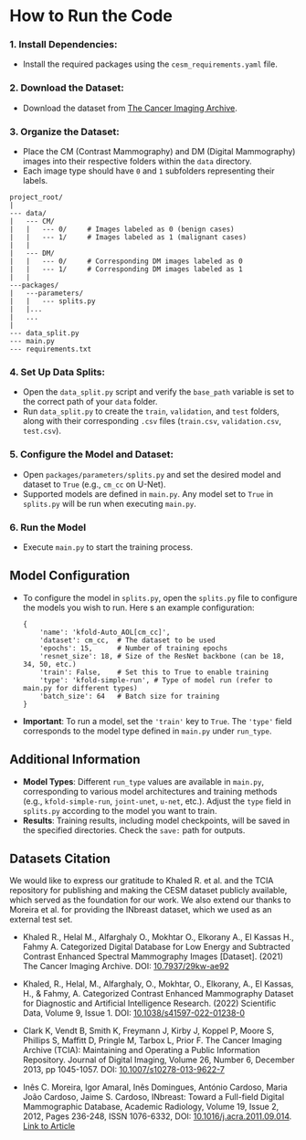 # How to Run the Code

### 1. Install Dependencies:
   - Install the required packages using the `cesm_requirements.yaml` file.

### 2. Download the Dataset:
   - Download the dataset from [The Cancer Imaging Archive](https://wiki.cancerimagingarchive.net/pages/viewpage.action?pageId=109379611).

### 3. Organize the Dataset:
   - Place the CM (Contrast Mammography) and DM (Digital Mammography) images into their respective folders within the `data` directory.
   - Each image type should have `0` and `1` subfolders representing their labels.

```
project_root/
|
--- data/
|   --- CM/
|   |   --- 0/     # Images labeled as 0 (benign cases)
|   |   --- 1/     # Images labeled as 1 (malignant cases)
|   |
|   --- DM/
|   |   --- 0/     # Corresponding DM images labeled as 0
|   |   --- 1/     # Corresponding DM images labeled as 1
|   |
---packages/
|   ---parameters/
|   |   --- splits.py
|   |...
|   ...
|   
--- data_split.py
--- main.py
--- requirements.txt
```

### 4. Set Up Data Splits:
   - Open the `data_split.py` script and verify the `base_path` variable is set to the correct path of your `data` folder.
   - Run `data_split.py` to create the `train`, `validation`, and `test` folders, along with their corresponding `.csv` files (`train.csv`, `validation.csv`, `test.csv`).

### 5. Configure the Model and Dataset:
   - Open `packages/parameters/splits.py` and set the desired model and dataset to `True` (e.g., `cm_cc` on U-Net).
   - Supported models are defined in `main.py`. Any model set to `True` in `splits.py` will be run when executing `main.py`.

### 6. Run the Model
   - Execute `main.py` to start the training process.

## Model Configuration
   - To configure the model in `splits.py`, open the `splits.py` file to configure the models you wish to run. Here s an example configuration:
     ```
     {
         'name': 'kfold-Auto_AOL[cm_cc]',
         'dataset': cm_cc,  # The dataset to be used
         'epochs': 15,      # Number of training epochs
         'resnet_size': 18, # Size of the ResNet backbone (can be 18, 34, 50, etc.)
         'train': False,    # Set this to True to enable training
         'type': 'kfold-simple-run', # Type of model run (refer to main.py for different types)
         'batch_size': 64   # Batch size for training
     }
     ```
   - **Important**: To run a model, set the `'train'` key to `True`. The `'type'` field corresponds to the model type defined in `main.py` under `run_type`.


## Additional Information

- **Model Types**: Different `run_type` values are available in `main.py`, corresponding to various model architectures and training methods (e.g., `kfold-simple-run`, `joint-unet`, `u-net`, etc.). Adjust the `type` field in `splits.py` according to the model you want to train.
- **Results**: Training results, including model checkpoints, will be saved in the specified directories. Check the `save:` path for outputs.

## Datasets Citation
We would like to express our gratitude to Khaled R. et al. and the TCIA repository for publishing and making the CESM dataset publicly available, which served as the foundation for our work. We also extend our thanks to Moreira et al. for providing the INbreast dataset, which we used as an external test set.

- Khaled R., Helal M., Alfarghaly O., Mokhtar O., Elkorany A., El Kassas H., Fahmy A. Categorized Digital Database for Low Energy and Subtracted Contrast Enhanced Spectral Mammography Images [Dataset]. (2021) The Cancer Imaging Archive. DOI: [10.7937/29kw-ae92](https://doi.org/10.7937/29kw-ae92)

- Khaled, R., Helal, M., Alfarghaly, O., Mokhtar, O., Elkorany, A., El Kassas, H., & Fahmy, A. Categorized Contrast Enhanced Mammography Dataset for Diagnostic and Artificial Intelligence Research. (2022) Scientific Data, Volume 9, Issue 1. DOI: [10.1038/s41597-022-01238-0](https://doi.org/10.1038/s41597-022-01238-0)

- Clark K, Vendt B, Smith K, Freymann J, Kirby J, Koppel P, Moore S, Phillips S, Maffitt D, Pringle M, Tarbox L, Prior F. The Cancer Imaging Archive (TCIA): Maintaining and Operating a Public Information Repository. Journal of Digital Imaging, Volume 26, Number 6, December 2013, pp 1045-1057. DOI: [10.1007/s10278-013-9622-7](https://doi.org/10.1007/s10278-013-9622-7)

- Inês C. Moreira, Igor Amaral, Inês Domingues, António Cardoso, Maria João Cardoso, Jaime S. Cardoso, INbreast: Toward a Full-field Digital Mammographic Database, Academic Radiology, Volume 19, Issue 2, 2012, Pages 236-248, ISSN 1076-6332, DOI: [10.1016/j.acra.2011.09.014](https://doi.org/10.1016/j.acra.2011.09.014). [Link to Article](https://www.sciencedirect.com/science/article/pii/S107663321100451X)
